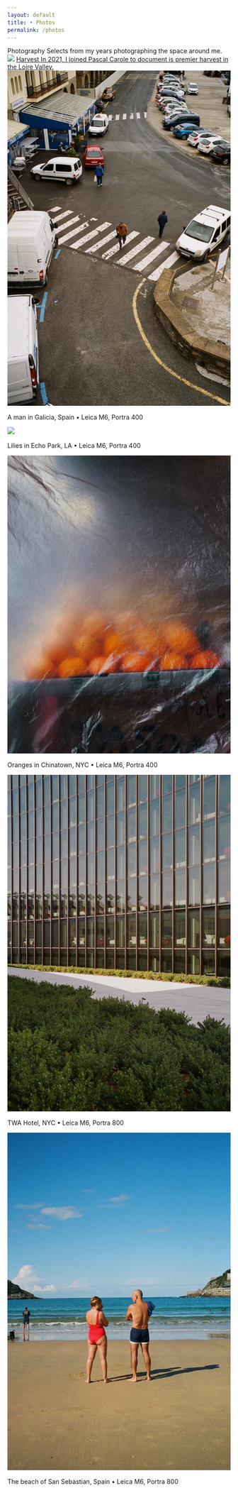 ```yaml
---
layout: default 
title: • Photos
permalink: /photos
---
```


<section class="mb-24">
  <div class="col-8">
    <span class="title">Photography</span>
    <span class="subtitle">Selects from my years photographing the space around me.</span>
  </div>
</section>

<section>
  <div class="col-8 gap-12">
    <img src="/img/photos/harvest.png" loading="lazy">
    <a href="/photos/harvest">
      <span class="title">Harvest</span>
      <span class="subtitle">In 2021, I joined Pascal Carole to document is premier harvest in the Loire Valley.</span>
    </a>
    <img src="/img/photos/galicia.jpeg" loading="lazy">
    <p class="caption">A man in Galicia, Spain • Leica M6, Portra 400</p>
    <img src="/img/photos/echo.jpg" loading="lazy">
    <p class="caption">Lilies in Echo Park, LA • Leica M6, Portra 400</p>
    <img src="/img/photos/orange.jpeg" loading="lazy">
    <p class="caption">Oranges in Chinatown, NYC • Leica M6, Portra 400</p>
    <img src="/img/photos/twa.jpeg" loading="lazy">
    <p class="caption">TWA Hotel, NYC • Leica M6, Portra 800</p>
    <img src="/img/photos/sansebastian.jpeg" loading="lazy">
    <p class="caption">The beach of San Sebastian, Spain • Leica M6, Portra 800</p>
  </div>
</section>
